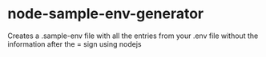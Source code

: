 # node-sample-env-generator
Creates a .sample-env file with all the entries from your .env file without the information after the = sign using nodejs
